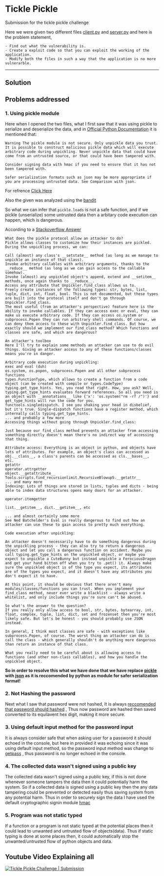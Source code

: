 # Tickle Pickle
Submission for the tickle pickle challenge

Here we were given two different files [client.py](https://github.com/Sainya-Ranakshetram-Submission/tickle-pickle/blob/master/default_unedited_code/client.py) and [server.py](https://github.com/Sainya-Ranakshetram-Submission/tickle-pickle/blob/master/default_unedited_code/server.py)
and here is the problem statement,
```
- Find out what the vulnerability is.
- Create a exploit code so that you can exploit the working of the application.
- Modify both the files in such a way that the application is no more vulnerarble.
```

***

## Solution

## Problems addressed

### 1. Using pickle module
Here when I opened the two files, what I first saw that it was using pickle to serialize and deserialize the data,
and in [Official Python Documentation](https://docs.python.org/3/library) it is mentioned that:
```
Warning The pickle module is not secure. Only unpickle data you trust.
It is possible to construct malicious pickle data which will execute arbitrary code during unpickling. Never unpickle data that could have come from an untrusted source, or that could have been tampered with.

Consider signing data with hmac if you need to ensure that it has not been tampered with.

Safer serialization formats such as json may be more appropriate if you are processing untrusted data. See Comparison with json.
```
For refrence [Click Here](https://docs.python.org/3/library/pickle.html)

Also the given was analyzed using the [bandit](https://pypi.org/project/bandit/)

So what we can infer that `pickle.loads` is not a safe function, and if we pickle (unserialize) some untrusted data then a arbitary code execution can happen, which is dangerous.

According to a [Stackoverflow Answer](https://stackoverflow.com/questions/25353753/python-can-i-safely-unpickle-untrusted-data)
```
What does the pickle protocol allow an attacker to do?
Pickle allows classes to customize how their instances are pickled. During the unpickling process, we can:

Call (almost) any class's __setstate__ method (as long as we manage to unpickle an instance of that class).
Invoke arbitrary callables with arbitrary arguments, thanks to the __reduce__ method (as long as we can gain access to the callable somehow).
Invoke (almost) any unpickled object's append, extend and __setitem__ methods, once again thanks to __reduce__.
Access any attribute that Unpickler.find_class allows us to.
Freely create instances of the following types: str, bytes, list, tuple, dict, int, float, bool. This is not documented, but these types are built into the protocol itself and don't go through Unpickler.find_class.
The most useful (from an attacker's perspective) feature here is the ability to invoke callables. If they can access exec or eval, they can make us execute arbitrary code. If they can access os.system or subprocess.Popen they can run arbitrary shell commands. Of course, we can deny them access to these with Unpickler.find_class. But how exactly should we implement our find_class method? Which functions and classes are safe, and which are dangerous?

An attacker's toolbox
Here I'll try to explain some methods an attacker can use to do evil things. Giving an attacker access to any of these functions/classes means you're in danger.

Arbitrary code execution during unpickling:
exec and eval (duh)
os.system, os.popen, subprocess.Popen and all other subprocess functions
types.FunctionType, which allows to create a function from a code object (can be created with compile or types.CodeType)
typing.get_type_hints. Yes, you read that right. How, you ask? Well, typing.get_type_hints evaluates forward references. So all you need is an object with __annotations__ like {'x': 'os.system("rm -rf /")'} and get_type_hints will run the code for you.
functools.singledispatch. I see you shaking your head in disbelief, but it's true. Single-dispatch functions have a register method, which internally calls typing.get_type_hints.
... and probably a few more
Accessing things without going through Unpickler.find_class:

Just because our find_class method prevents an attacker from accessing something directly doesn't mean there's no indirect way of accessing that thing.

Attribute access: Everything is an object in python, and objects have lots of attributes. For example, an object's class can accessed as obj.__class__, a class's parents can be accessed as cls.__bases__, etc.
getattr
operator.attrgetter
object.__getattribute__
Tools.scripts.find_recursionlimit.RecursiveBlowup5.__getattr__
... and many more
Indexing: Lots of things are stored in lists, tuples and dicts - being able to index data structures opens many doors for an attacker.

operator.itemgetter

list.__getitem__, dict.__getitem__, etc

... and almost certainly some more
See Ned Batchelder's Eval is really dangerous to find out how an attacker can use these to gain access to pretty much everything.

Code execution after unpickling:

An attacker doesn't necessarily have to do something dangerous during the unpickling process - they can also try to return a dangerous object and let you call a dangerous function on accident. Maybe you call typing.get_type_hints on the unpickled object, or maybe you expect to unpickle a CuteBunny but instead unpickle a FerociousDragon and get your hand bitten off when you try to .pet() it. Always make sure the unpickled object is of the type you expect, its attributes are of the types you expect, and it doesn't have any attributes you don't expect it to have.

At this point, it should be obvious that there aren't many modules/classes/functions you can trust. When you implement your find_class method, never ever write a blacklist - always write a whitelist, and only include things you're sure can't be abused.

So what's the answer to the question?
If you really only allow access to bool, str, bytes, bytearray, int, float, complex, tuple, list, dict, set and frozenset then you're most likely safe. But let's be honest - you should probably use JSON instead.

In general, I think most classes are safe - with exceptions like subprocess.Popen, of course. The worst thing an attacker can do is call the class - which generally shouldn't do anything more dangerous than return an instance of that class.

What you really need to be careful about is allowing access to functions (and other non-class callables), and how you handle the unpickled object.
```

**So in order to resolve this what we have done that we have replace [pickle](https://docs.python.org/3/library/pickle.html#:~:text=Warning%20The%20pickle%20module%20is%20not%20secure.%20Only%20unpickle%20data%20you%20trust.) with [json](https://docs.python.org/3/library/json.html) as it is reccomended by python as module for safer serialization format!**



### 2. Not Hashing the password
Next what I saw that password were not hashed, It is always [reccomended that password should hashed](https://www.geeksforgeeks.org/importance-of-hashing/#:~:text=Hashing%20gives%20a%20more%20secure,doesn't%20define%20the%20speed.) , Thus now password are hashed then saved converted to its equilavent hex digit, making it more secure.

### 3. Using default input method for the password input
It is always consider safe that when asking user for a password it should echoed in the console, but here in provided it was echoing since it was using default input method, so the password input method was change to [getpass](https://docs.python.org/3/library/getpass.html) , thus password is no longer echoed in the console.

### 4. The collected data wasn't signed using a public key
The collected data wasn't signed using a public key, if this is not done whenever someone tampers the data then it could potentially harm the system. 
So if a collected data is signed using a public key then the any data tampering could be prevented or detected easily thus saving system from any potential harm.
Thus in order to securely sign the data I have used the default cryptographic signin module [hmac](https://docs.python.org/3/library/hmac.html)

### 5. Program was not static typed
If a function or a program is not static typed at the potential places then it could lead to unwanted and untrusted flow of objects(data).
Thus if static typing is done at some places then, it could automatically stop the unwanted/untrusted flow of python objects and data.


## Youtube Video Explaining all

[![Tickle Pickle Challenge | Submission](http://img.youtube.com/vi/0Pyxteld-eM/0.jpg)](http://www.youtube.com/watch?v=0Pyxteld-eM "Tickle Pickle Challenge | Submission")

